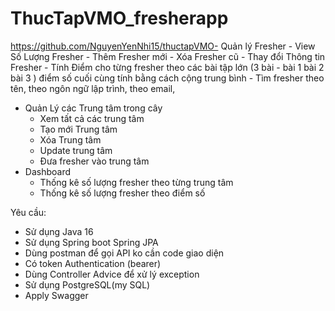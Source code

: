 # ThucTapVMO_fresherapp
https://github.com/NguyenYenNhi15/thuctapVMO- Quản lý Fresher
    - View Số Lượng Fresher
    - Thêm Fresher mới
    - Xóa Fresher cũ
    - Thay đổi Thông tin Fresher
    - Tính Điểm cho từng fresher theo các bài tập lớn (3 bài  - bài 1 bài 2 bài 3 ) điểm số cuối cùng tính bằng cách cộng trung bình
    - Tìm fresher theo tên, theo ngôn ngữ lập trình, theo email,
- Quản Lý các Trung tâm trong cây
    - Xem tất cả các trung tâm
    - Tạo mới Trung tâm
    -  Xóa Trung tâm
    - Update trung tâm
    - Đưa fresher vào trung tâm
- Dashboard
    - Thống kê số lượng fresher theo từng trung tâm
    - Thống kê số lượng fresher theo điểm số

Yêu cầu:
- Sử dụng Java 16
- Sử dụng Spring boot Spring JPA
- Dùng postman để gọi API ko cần code giao diện
- Có token Authentication (bearer)
- Dùng Controller Advice để xử lý exception
- Sử dụng PostgreSQL(my SQL)
- Apply Swagger
